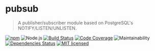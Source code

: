 # pubsub
> A publisher/subscriber module based on PostgreSQL's NOTIFY/LISTEN/UNLISTEN.

[![npm](https://img.shields.io/npm/v/@panthera/pubsub.svg?style=flat-square)](https://www.npmjs.com/package/@panthera/pubsub)
![Node.js](https://img.shields.io/badge/node.js-%3E=_8.2.1-blue.svg?style=flat-square)
[![Build Status](https://img.shields.io/travis/com/pantherajs/pubsub/master.svg?style=flat-square)](https://travis-ci.com/pantherajs/pubsub)
[![Code Coverage](https://img.shields.io/codeclimate/coverage/pantherajs/pubsub.svg?style=flat-square)](https://codeclimate.com/github/pantherajs/pubsub)
![Maintainability](https://img.shields.io/codeclimate/maintainability/pantherajs/server.svg?style=flat-square)
[![Dependencies Status](https://david-dm.org/pantherajs/pubsub/status.svg?style=flat-square)](https://david-dm.org/pantherajs/pubsub)
[![MIT licensed](https://img.shields.io/badge/license-MIT-blue.svg?style=flat-square)](https://github.com/pantherajs/pubsub/blob/master/LICENSE)
